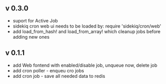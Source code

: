 v 0.3.0
-------

- suport for Active Job
- sidekiq cron web ui needs to be loaded by: require 'sidekiq/cron/web'
- add load_from_hash! and load_from_array! which cleanup jobs before adding new ones

v 0.1.1
-------

- add Web fontend with enabled/disable job, unqueue now, delete job
- add cron poller - enqueu cro jobs
- add cron job - save all needed data to redis
